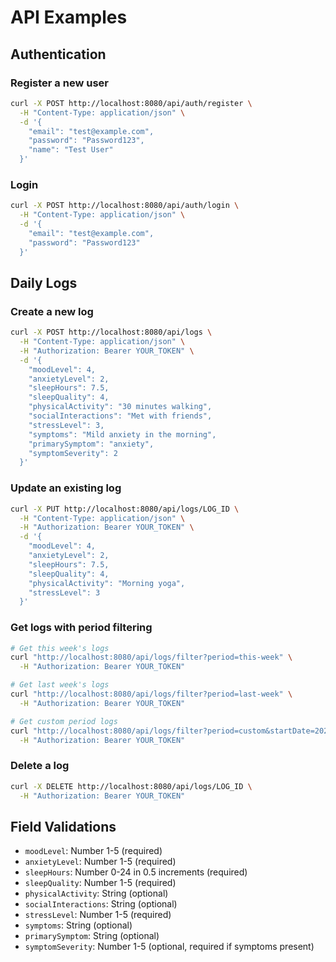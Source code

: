 # API Examples

## Authentication

### Register a new user

```bash
curl -X POST http://localhost:8080/api/auth/register \
  -H "Content-Type: application/json" \
  -d '{
    "email": "test@example.com",
    "password": "Password123",
    "name": "Test User"
  }'
```

### Login

```bash
curl -X POST http://localhost:8080/api/auth/login \
  -H "Content-Type: application/json" \
  -d '{
    "email": "test@example.com",
    "password": "Password123"
  }'
```

## Daily Logs

### Create a new log

```bash
curl -X POST http://localhost:8080/api/logs \
  -H "Content-Type: application/json" \
  -H "Authorization: Bearer YOUR_TOKEN" \
  -d '{
    "moodLevel": 4,
    "anxietyLevel": 2,
    "sleepHours": 7.5,
    "sleepQuality": 4,
    "physicalActivity": "30 minutes walking",
    "socialInteractions": "Met with friends",
    "stressLevel": 3,
    "symptoms": "Mild anxiety in the morning",
    "primarySymptom": "anxiety",
    "symptomSeverity": 2
  }'
```

### Update an existing log

```bash
curl -X PUT http://localhost:8080/api/logs/LOG_ID \
  -H "Content-Type: application/json" \
  -H "Authorization: Bearer YOUR_TOKEN" \
  -d '{
    "moodLevel": 4,
    "anxietyLevel": 2,
    "sleepHours": 7.5,
    "sleepQuality": 4,
    "physicalActivity": "Morning yoga",
    "stressLevel": 3
  }'
```

### Get logs with period filtering

```bash
# Get this week's logs
curl "http://localhost:8080/api/logs/filter?period=this-week" \
  -H "Authorization: Bearer YOUR_TOKEN"

# Get last week's logs
curl "http://localhost:8080/api/logs/filter?period=last-week" \
  -H "Authorization: Bearer YOUR_TOKEN"

# Get custom period logs
curl "http://localhost:8080/api/logs/filter?period=custom&startDate=2024-02-01&endDate=2024-02-28" \
  -H "Authorization: Bearer YOUR_TOKEN"
```

### Delete a log

```bash
curl -X DELETE http://localhost:8080/api/logs/LOG_ID \
  -H "Authorization: Bearer YOUR_TOKEN"
```

## Field Validations

- `moodLevel`: Number 1-5 (required)
- `anxietyLevel`: Number 1-5 (required)
- `sleepHours`: Number 0-24 in 0.5 increments (required)
- `sleepQuality`: Number 1-5 (required)
- `physicalActivity`: String (optional)
- `socialInteractions`: String (optional)
- `stressLevel`: Number 1-5 (required)
- `symptoms`: String (optional)
- `primarySymptom`: String (optional)
- `symptomSeverity`: Number 1-5 (optional, required if symptoms present)
